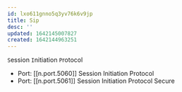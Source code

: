 ```yaml
---
id: lxo611gnno5q3yv76k6v9jp
title: Sip
desc: ''
updated: 1642145007827
created: 1642144963251
---
```



`S`ession `I`nitiation `P`rotocol

- Port: [[n.port.5060]] Session Initiation Protocol
- Port: [[n.port.5061]] Session Initiation Protocol Secure
